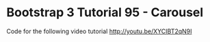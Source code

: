 # Bootstrap 3 Tutorial 95 - Carousel
Code for the following video tutorial http://youtu.be/XYCIBT2qN9I
